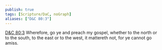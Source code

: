 ```yaml
---
publish: true
tags: [Scripture/DaC, noGraph]
aliases: ["D&C 80:3"]
---
```

[D&C 80:3](https://churchofjesuschrist.org/study/scriptures/dc-testament/dc/80?lang=eng&id=p3#p3) Wherefore, go ye and preach my gospel, whether to the north or to the south, to the east or to the west, it mattereth not, for ye cannot go amiss.

